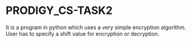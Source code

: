 # PRODIGY_CS-TASK2
It is a program in python which uses a very simple encryption algorithm. User has to specify a shift value for encryption or decryption. 
